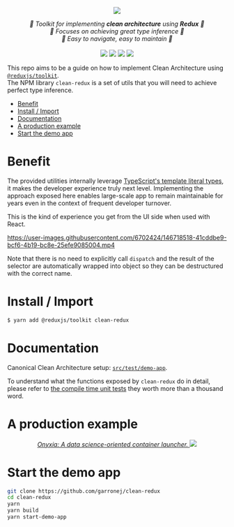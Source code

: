 <p align="center">
    <img src="https://user-images.githubusercontent.com/6702424/80216211-00ef5280-863e-11ea-81de-59f3a3d4b8e4.png">  
</p>
<p align="center">
    <i>📐 Toolkit for implementing <b>clean architecture</b> using <b>Redux</b> 📐</i>
    <br/>
    <i>🔩 Focuses on achieving great type inference 🔩</i>
    <br/>
    <i>🎯 Easy to navigate, easy to maintain 🎯</i>
    <br>
    <br>
    <img src="https://github.com/garronej/beyond-redux-toolkit/workflows/ci/badge.svg?branch=main">
    <img src="https://img.shields.io/bundlephobia/minzip/beyond-redux-toolkit">
    <img src="https://img.shields.io/npm/dw/beyond-redux-toolkit">
    <img src="https://img.shields.io/npm/l/beyond-redux-toolkit">
</p>

This repo aims to be a guide on how to implement Clean Architecture using [`@reduxjs/toolkit`](https://redux-toolkit.js.org).  
The NPM library `clean-redux` is a set of utils that you will need to achieve perfect type inference.

-   [Benefit](#benefit)
-   [Install / Import](#install--import)
-   [Documentation](#documentation)
-   [A production example](#a-production-example)
-   [Start the demo app](#start-the-demo-app)

# Benefit

The provided utilities internally leverage [TypeScript's template literal types](https://www.typescriptlang.org/docs/handbook/2/template-literal-types.html), it makes the developer experience truly next level.
Implementing the approach exposed here enables large-scale app to remain maintainable for years even in the context
of frequent developer turnover.

This is the kind of experience you get from the UI side when used with React.

https://user-images.githubusercontent.com/6702424/146718518-41cddbe9-bcf6-4b19-bc8e-25efe9085004.mp4

Note that there is no need to explicitly call `dispatch` and the result of the selector are automatically
wrapped into object so they can be destructured with the correct name.

# Install / Import

```bash
$ yarn add @reduxjs/toolkit clean-redux
```

# Documentation

Canonical Clean Architecture setup: [`src/test/demo-app`](https://github.com/garronej/clean-redux/tree/main/src/test/demo-app).

To understand what the functions exposed by `clean-redux` do in detail, please refer to
[the compile time unit tests](https://github.com/garronej/clean-redux/tree/main/src/test/types)
they worth more than a thousand word.

# A production example

<p align="center">
  <a href="https://github.com/InseeFrLab/onyxia-web">
  <i>Onyxia: A data science-oriented container launcher.</i>
    <img src="https://user-images.githubusercontent.com/6702424/139264787-37efc793-1d55-4fa4-a4a9-782af8357cff.png">
  </a>
</p>

# Start the demo app

```bash
git clone https://github.com/garronej/clean-redux
cd clean-redux
yarn
yarn build
yarn start-demo-app
```
